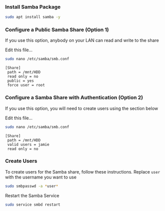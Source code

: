 ### Install Samba Package

```bash
sudo apt install samba -y
```

### Configure a Public Samba Share (Option 1)

If you use this option, anybody on your LAN can read and write to the share

Edit this file…

```bash
sudo nano /etc/samba/smb.conf
```

```
[Share]
 path = /mnt/HDD
 read only = no
 public = yes
 force user = root
```

### Configure a Samba Share with Authentication (Option 2)

If you use this option, you will need to create users using the section below

Edit this file…

```bash
sudo nano /etc/samba/smb.conf
```

```
[Share]
 path = /mnt/HDD
 valid users = jamie
 read only = no
```

### Create Users

To create users for the Samba share, follow these instructions. Replace ```user``` with the username you want to use

```bash
sudo smbpasswd -a *user*
```

Restart the Samba Service

```bash
sudo service smbd restart
```